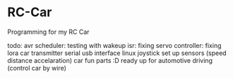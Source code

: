 # RC-Car
Programming for my RC Car

todo:
avr scheduler: testing with wakeup
isr: fixing
servo controller: fixing
lora
car
transmitter
serial usb interface
linux joystick
set up sensors (speed distance accelaration)
car fun parts :D
ready up for automotive driving (control car by wire)